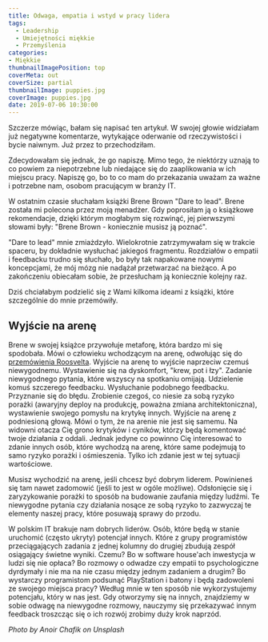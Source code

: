 ```yaml
---
title: Odwaga, empatia i wstyd w pracy lidera
tags:
  - Leadership
  - Umiejętności miękkie
  - Przemyślenia
categories:
- Miękkie
thumbnailImagePosition: top
coverMeta: out
coverSize: partial
thumbnailImage: puppies.jpg
coverImage: puppies.jpg
date: 2019-07-06 10:30:00
---
```


Szczerze mówiąc, bałam się napisać ten artykuł. W swojej głowie widziałam już negatywne komentarze, wytykające oderwanie od rzeczywistości i bycie naiwnym. Już przez to przechodziłam. 
<!--more-->
Zdecydowałam się jednak, że go napiszę. Mimo tego, że niektórzy uznają to co powiem za niepotrzebne lub niedające się do zaaplikowania w ich miejscu pracy. Napiszę go, bo to co mam do przekazania uważam za ważne i potrzebne nam, osobom pracującym w branży IT.

W ostatnim czasie słuchałam książki Brene Brown "Dare to lead". Brene została mi polecona przez moją menadżer. Gdy poprosiłam ją o książkowe rekomendacje, dzięki którym mogłabym się rozwinąć, jej pierwszymi słowami były: "Brene Brown - koniecznie musisz ją poznać". 

"Dare to lead" mnie zmiażdzyło. 
Wielokrotnie zatrzymywałam się w trakcie spaceru, by dokładnie wysłuchać jakiegoś fragmentu. Rozdziałów o empatii i feedbacku trudno się słuchało, bo były tak napakowane nowymi koncepcjami, że mój mózg nie nadążał przetwarzać na bieżąco. A po zakończeniu obiecałam sobie, że przesłucham ją koniecznie kolejny raz.

Dziś chciałabym podzielić się z Wami kilkoma ideami z książki, które szczególnie do mnie przemówiły.

## Wyjście na arenę
Brene w swojej książce przywołuje metaforę, która bardzo mi się spodobała. Mówi o człowieku wchodzącym na arenę, odwołując się do [przemówienia Roosvelta](http://mentalfloss.com/article/63389/roosevelts-man-arena). Wyjście na arenę to wyjście naprzeciw czemuś niewygodnemu. Wystawienie się na dyskomfort, "krew, pot i łzy". Zadanie niewygodnego pytania, które wszyscy na spotkaniu omijają. Udzielenie komuś szczerego feedbacku. Wysłuchanie podobnego feedbacku. Przyznanie się do błędu. Zrobienie czegoś, co niesie za sobą ryzyko porażki (awaryjny deploy na produkcję, poważna zmiana architektoniczna), wystawienie swojego pomysłu na krytykę innych. Wyjście na arenę z podniesioną głową. 
Mówi o tym, że na arenie nie jest się samemu. Na widowni otacza Cię grono krytyków i cyników, którzy będą komentować twoje działania z oddali. Jednak jedyne co powinno Cię interesować to zdanie innych osób, które wychodzą na arenę, które same podejmują to samo ryzyko porażki i ośmieszenia. Tylko ich zdanie jest w tej sytuacji wartościowe.

Musisz wychodzić na arenę, jeśli chcesz być dobrym liderem. Powinieneś się tam nawet zadomowić (jeśli to jest w ogóle możliwe). Odsłonięcie się i zaryzykowanie porażki to sposób na budowanie zaufania między ludźmi. Te niewygodne pytania czy działania nosące ze sobą ryzyko to zazwyczaj te elementy naszej pracy, które posuwają sprawy do przodu.



W polskim IT brakuje nam dobrych liderów. Osób, które będą w stanie uruchomić (często ukryty) potencjał innych. Które z grupy programistów przeciągających zadania z jednej kolumny do drugiej zbudują zespół osiągający świetne wyniki. Czemu?
Bo w software house'ach inwestycja w ludzi się nie opłaca? Bo rozmowy o odwadze czy empatii to psychologiczne dyrdymały i nie ma na nie czasu między jednym zadaniem a drugim? Bo wystarczy programistom podsunąć PlayStation i batony i będą zadowoleni ze swojego miejsca pracy?
Według mnie w ten sposób nie wykorzystujemy potencjału, który w nas jest. Gdy otworzymy się na innych, znajdziemy w sobie odwagę na niewygodne rozmowy, nauczymy się przekazywać innym feedback troszcząc się o ich rozwój zrobimy duży krok naprzód.


*Photo by Anoir Chafik on Unsplash*